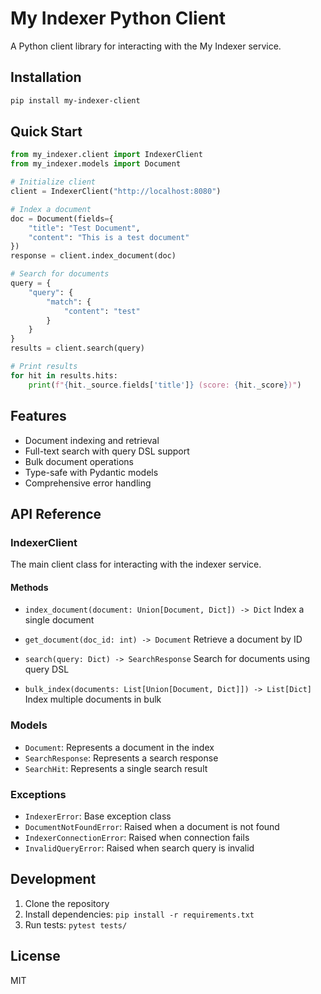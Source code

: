 # My Indexer Python Client

A Python client library for interacting with the My Indexer service.

## Installation

```bash
pip install my-indexer-client
```

## Quick Start

```python
from my_indexer.client import IndexerClient
from my_indexer.models import Document

# Initialize client
client = IndexerClient("http://localhost:8080")

# Index a document
doc = Document(fields={
    "title": "Test Document",
    "content": "This is a test document"
})
response = client.index_document(doc)

# Search for documents
query = {
    "query": {
        "match": {
            "content": "test"
        }
    }
}
results = client.search(query)

# Print results
for hit in results.hits:
    print(f"{hit._source.fields['title']} (score: {hit._score})")
```

## Features

- Document indexing and retrieval
- Full-text search with query DSL support
- Bulk document operations
- Type-safe with Pydantic models
- Comprehensive error handling

## API Reference

### IndexerClient

The main client class for interacting with the indexer service.

#### Methods

- `index_document(document: Union[Document, Dict]) -> Dict`
  Index a single document

- `get_document(doc_id: int) -> Document`
  Retrieve a document by ID

- `search(query: Dict) -> SearchResponse`
  Search for documents using query DSL

- `bulk_index(documents: List[Union[Document, Dict]]) -> List[Dict]`
  Index multiple documents in bulk

### Models

- `Document`: Represents a document in the index
- `SearchResponse`: Represents a search response
- `SearchHit`: Represents a single search result

### Exceptions

- `IndexerError`: Base exception class
- `DocumentNotFoundError`: Raised when a document is not found
- `IndexerConnectionError`: Raised when connection fails
- `InvalidQueryError`: Raised when search query is invalid

## Development

1. Clone the repository
2. Install dependencies: `pip install -r requirements.txt`
3. Run tests: `pytest tests/`

## License

MIT
